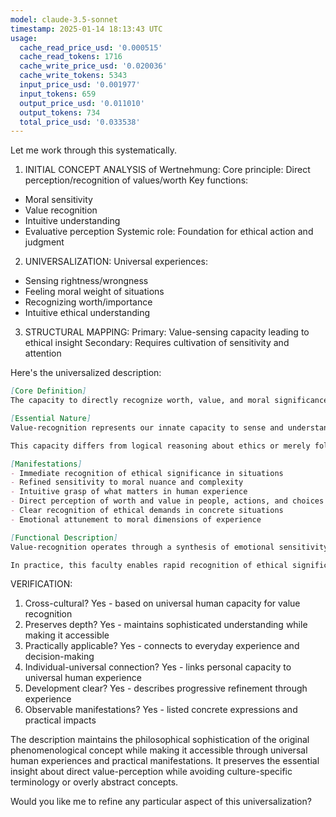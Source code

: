 ```yaml
---
model: claude-3.5-sonnet
timestamp: 2025-01-14 18:13:43 UTC
usage:
  cache_read_price_usd: '0.000515'
  cache_read_tokens: 1716
  cache_write_price_usd: '0.020036'
  cache_write_tokens: 5343
  input_price_usd: '0.001977'
  input_tokens: 659
  output_price_usd: '0.011010'
  output_tokens: 734
  total_price_usd: '0.033538'
---
```


Let me work through this systematically.

1. INITIAL CONCEPT ANALYSIS of Wertnehmung:
Core principle: Direct perception/recognition of values/worth
Key functions: 
- Moral sensitivity
- Value recognition
- Intuitive understanding
- Evaluative perception
Systemic role: Foundation for ethical action and judgment

2. UNIVERSALIZATION:
Universal experiences:
- Sensing rightness/wrongness
- Feeling moral weight of situations
- Recognizing worth/importance
- Intuitive ethical understanding

3. STRUCTURAL MAPPING:
Primary: Value-sensing capacity leading to ethical insight
Secondary: Requires cultivation of sensitivity and attention

Here's the universalized description:

```markdown
[Core Definition]
The capacity to directly recognize worth, value, and moral significance in experiences, situations, and actions. This fundamental perceptual ability combines emotional sensitivity with intuitive understanding, enabling us to grasp the ethical dimension of reality through direct experience rather than abstract reasoning.

[Essential Nature]
Value-recognition represents our innate capacity to sense and understand what matters, what has worth, and what carries moral weight in our experience. Like our ability to perceive colors or sounds, this faculty allows direct contact with the dimension of value and meaning in reality. It operates through a combination of emotional resonance, intuitive understanding, and refined attention, developing through experience and cultivation.

This capacity differs from logical reasoning about ethics or merely following rules. Instead, it represents a direct, experiential understanding of significance and worth, similar to how we immediately recognize beauty or grasp the emotional state of another person.

[Manifestations]
- Immediate recognition of ethical significance in situations
- Refined sensitivity to moral nuance and complexity
- Intuitive grasp of what matters in human experience
- Direct perception of worth and value in people, actions, and choices
- Clear recognition of ethical demands in concrete situations
- Emotional attunement to moral dimensions of experience

[Functional Description]
Value-recognition operates through a synthesis of emotional sensitivity, perceptual awareness, and intuitive understanding. Like learning to appreciate music or art, this capacity develops through attention and experience, becoming progressively more refined and nuanced. It requires maintaining an open, receptive attitude while engaging actively with the moral dimension of experience.

In practice, this faculty enables rapid recognition of ethical significance in daily situations, guides decision-making through direct understanding rather than rule-following, and supports authentic moral response. It manifests in the immediate sense of what matters in a situation, the recognition of human dignity, and the capacity to discern genuine worth from superficial appeal.
```

VERIFICATION:
1. Cross-cultural? Yes - based on universal human capacity for value recognition
2. Preserves depth? Yes - maintains sophisticated understanding while making it accessible
3. Practically applicable? Yes - connects to everyday experience and decision-making
4. Individual-universal connection? Yes - links personal capacity to universal human experience
5. Development clear? Yes - describes progressive refinement through experience
6. Observable manifestations? Yes - listed concrete expressions and practical impacts

The description maintains the philosophical sophistication of the original phenomenological concept while making it accessible through universal human experiences and practical manifestations. It preserves the essential insight about direct value-perception while avoiding culture-specific terminology or overly abstract concepts.

Would you like me to refine any particular aspect of this universalization?